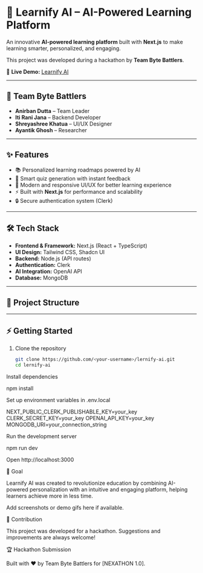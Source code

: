 # 🚀 Learnify AI – AI-Powered Learning Platform  

An innovative **AI-powered learning platform** built with **Next.js** to make learning smarter, personalized, and engaging.  

This project was developed during a hackathon by **Team Byte Battlers**.  

🔗 **Live Demo:** [Learnify AI](https://learnify-ai-fumt.vercel.app/)  

---

## 👥 Team Byte Battlers  

- **Anirban Dutta** – Team Leader  
- **Iti Rani Jana** – Backend Developer  
- **Shreyashree Khatua** – UI/UX Designer  
- **Ayantik Ghosh** – Researcher  

---

## ✨ Features  

- 📚 Personalized learning roadmaps powered by AI  
- 🤖 Smart quiz generation with instant feedback  
- 🎨 Modern and responsive UI/UX for better learning experience  
- ⚡ Built with **Next.js** for performance and scalability  
- 🔒 Secure authentication system (Clerk)  

---

## 🛠️ Tech Stack  

- **Frontend & Framework:** Next.js (React + TypeScript)  
- **UI Design:** Tailwind CSS, Shadcn UI  
- **Backend:** Node.js (API routes)  
- **Authentication:** Clerk  
- **AI Integration:** OpenAI API  
- **Database:** MongoDB  

---

## 📂 Project Structure  


---

## ⚡ Getting Started  

1. Clone the repository  
   ```bash
   git clone https://github.com/<your-username>/lernify-ai.git
   cd lernify-ai
Install dependencies

npm install


Set up environment variables in .env.local

NEXT_PUBLIC_CLERK_PUBLISHABLE_KEY=your_key
CLERK_SECRET_KEY=your_key
OPENAI_API_KEY=your_key
MONGODB_URI=your_connection_string


Run the development server

npm run dev


Open http://localhost:3000

🎯 Goal

Learnify AI was created to revolutionize education by combining AI-powered personalization with an intuitive and engaging platform, helping learners achieve more in less time.



Add screenshots or demo gifs here if available.

🤝 Contribution

This project was developed for a hackathon. Suggestions and improvements are always welcome!

🏆 Hackathon Submission

Built with ❤️ by Team Byte Battlers for [NEXATHON 1.0].
